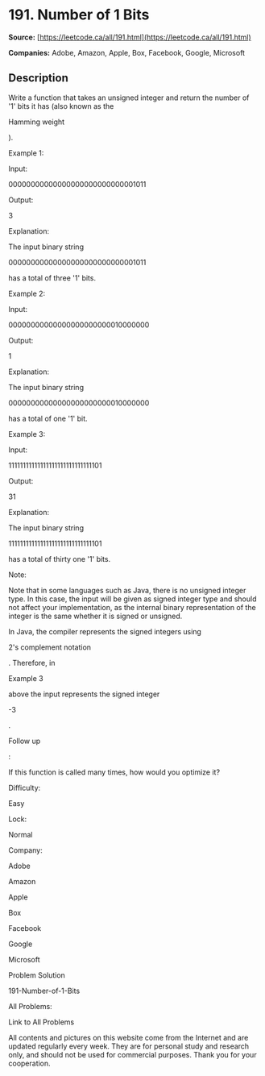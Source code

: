 # 191. Number of 1 Bits

**Source:** [https://leetcode.ca/all/191.html](https://leetcode.ca/all/191.html)

**Companies:** Adobe, Amazon, Apple, Box, Facebook, Google, Microsoft

## Description

Write a function that takes an unsigned integer and return the number of '1' bits
        it has (also known as the

Hamming weight

).

Example 1:

Input:

00000000000000000000000000001011

Output:

3

Explanation:

The input binary string

00000000000000000000000000001011

has a total of three '1' bits.

Example 2:

Input:

00000000000000000000000010000000

Output:

1

Explanation:

The input binary string

00000000000000000000000010000000

has a total of one '1' bit.

Example 3:

Input:

11111111111111111111111111111101

Output:

31

Explanation:

The input binary string

11111111111111111111111111111101

has a total of thirty one '1' bits.

Note:

Note that in some languages such as Java, there is no unsigned integer type. In this
            case, the input will be given as signed integer type and should not affect your
            implementation, as the internal binary representation of the integer is the same whether
            it is signed or unsigned.

In Java, the compiler represents the signed integers using

2's
            complement notation

. Therefore, in

Example 3

above the input
            represents the signed integer

-3

.

Follow up

:

If this function is called many times, how would you optimize it?

Difficulty:

Easy

Lock:

Normal

Company:

Adobe

Amazon

Apple

Box

Facebook

Google

Microsoft

Problem Solution

191-Number-of-1-Bits

All Problems:

Link to All Problems

All contents and pictures on this website come from the Internet and are updated regularly every week. They are for personal study and research only, and should not be used for commercial purposes. Thank you for your cooperation.

